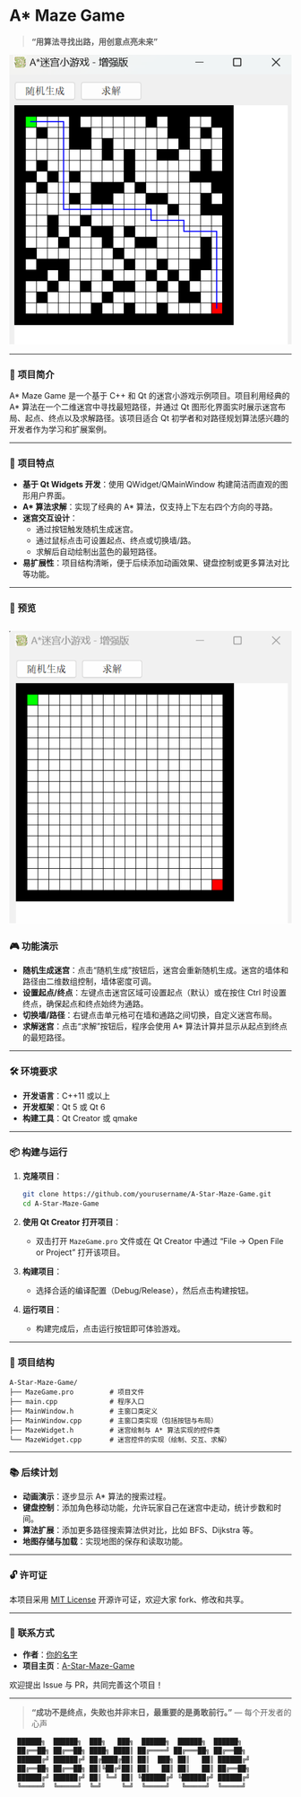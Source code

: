 # A\* Maze Game

> **“用算法寻找出路，用创意点亮未来”**

![A* Maze Game Banner](img/index.png)

---

### 🌟 **项目简介**

A* Maze Game 是一个基于 C++ 和 Qt 的迷宫小游戏示例项目。项目利用经典的 A* 算法在一个二维迷宫中寻找最短路径，并通过 Qt 图形化界面实时展示迷宫布局、起点、终点以及求解路径。该项目适合 Qt 初学者和对路径规划算法感兴趣的开发者作为学习和扩展案例。

---

### 🚀 **项目特点**

- **基于 Qt Widgets 开发**：使用 QWidget/QMainWindow 构建简洁而直观的图形用户界面。
- **A\* 算法求解**：实现了经典的 A\* 算法，仅支持上下左右四个方向的寻路。
- **迷宫交互设计**：
  - 通过按钮触发随机生成迷宫。
  - 通过鼠标点击可设置起点、终点或切换墙/路。
  - 求解后自动绘制出蓝色的最短路径。
- **易扩展性**：项目结构清晰，便于后续添加动画效果、键盘控制或更多算法对比等功能。

---

### 📸 **预览**

## ![image](https://github.com/xi029/MazeGame/blob/main/img/maze.gif)

### 🎮 **功能演示**

- **随机生成迷宫**：点击“随机生成”按钮后，迷宫会重新随机生成。迷宫的墙体和路径由二维数组控制，墙体密度可调。
- **设置起点/终点**：左键点击迷宫区域可设置起点（默认）或在按住 Ctrl 时设置终点，确保起点和终点始终为通路。
- **切换墙/路径**：右键点击单元格可在墙和通路之间切换，自定义迷宫布局。
- **求解迷宫**：点击“求解”按钮后，程序会使用 A\* 算法计算并显示从起点到终点的最短路径。

---

### 🛠️ **环境要求**

- **开发语言**：C++11 或以上
- **开发框架**：Qt 5 或 Qt 6
- **构建工具**：Qt Creator 或 qmake

---

### 📦 **构建与运行**

1. **克隆项目**：

   ```bash
   git clone https://github.com/yourusername/A-Star-Maze-Game.git
   cd A-Star-Maze-Game
   ```

2. **使用 Qt Creator 打开项目**：

   - 双击打开 `MazeGame.pro` 文件或在 Qt Creator 中通过 “File -> Open File or Project” 打开该项目。

3. **构建项目**：

   - 选择合适的编译配置（Debug/Release），然后点击构建按钮。

4. **运行项目**：
   - 构建完成后，点击运行按钮即可体验游戏。

---

### 📁 **项目结构**

```plaintext
A-Star-Maze-Game/
├── MazeGame.pro         # 项目文件
├── main.cpp             # 程序入口
├── MainWindow.h         # 主窗口类定义
├── MainWindow.cpp       # 主窗口类实现（包括按钮与布局）
├── MazeWidget.h         # 迷宫绘制与 A* 算法实现的控件类
└── MazeWidget.cpp       # 迷宫控件的实现（绘制、交互、求解）
```

---

### 📚 **后续计划**

- **动画演示**：逐步显示 A\* 算法的搜索过程。
- **键盘控制**：添加角色移动功能，允许玩家自己在迷宫中走动，统计步数和时间。
- **算法扩展**：添加更多路径搜索算法供对比，比如 BFS、Dijkstra 等。
- **地图存储与加载**：实现地图的保存和读取功能。

---

### 🔓 **许可证**

本项目采用 [MIT License](LICENSE) 开源许可证，欢迎大家 fork、修改和共享。

---

### 📧 **联系方式**

- **作者**：[你的名字](https://github.com/yourusername)
- **项目主页**：[A-Star-Maze-Game](https://github.com/yourusername/A-Star-Maze-Game)

欢迎提出 Issue 与 PR，共同完善这个项目！

---

> **“成功不是终点，失败也并非末日，最重要的是勇敢前行。”** — 每个开发者的心声

```plaintext
  ██████╗  ██████╗  ███╗   ███╗  ██████╗  ██████╗  ██████╗
  ██╔══██╗ ██╔══██╗ ████╗ ████║ ██╔════╝ ██╔═══██╗ ██╔══██╗
  ██████╔╝ ██████╔╝ ██╔████╔██║ ██║  ███╗ ██║   ██║ ██████╔╝
  ██╔══██╗ ██╔══██╗ ██║╚██╔╝██║ ██║   ██║ ██║   ██║ ██╔══██╗
  ██████╔╝ ██████╔╝ ██║ ╚═╝ ██║ ╚██████╔╝ ╚██████╔╝ ██████╔╝
  ╚═════╝  ╚═════╝  ╚═╝     ╚═╝  ╚═════╝   ╚═════╝  ╚═════╝
```

